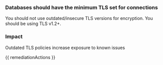 
### Databases should have the minimum TLS set for connections

You should not use outdated/insecure TLS versions for encryption. You should be using TLS v1.2+.

### Impact
Outdated TLS policies increase exposure to known issues

<!-- DO NOT CHANGE -->
{{ remediationActions }}

